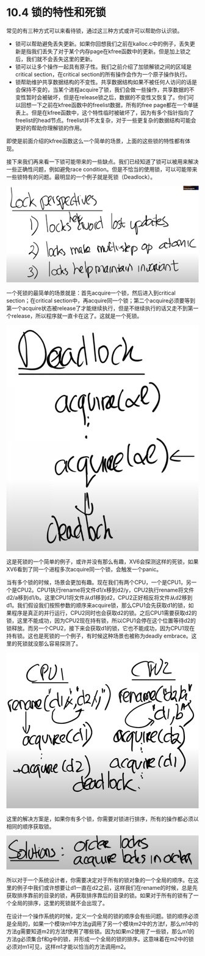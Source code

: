 # 10.4 锁的特性和死锁

常见的有三种方式可以来看待锁，通过这三种方式或许可以帮助你认识锁。

* 锁可以帮助避免丢失更新。如果你回想我们之前在kalloc.c中的例子，丢失更新是指我们丢失了对于某个内存page在kfree函数中的更新。但是加上锁之后，我们就不会丢失这里的更新。
* 锁可以让多个操作一起具有原子性。我们之前介绍了加锁解锁之间的区域是critical section，在critical section的所有操作会作为一个原子操作执行。
* 锁帮助维护共享数据结构的不变性。共享数据结构如果不被任何人访问的话是会保持不变的，当某个进程acquire了锁，我们会做一些操作，共享数据的不变性暂时会被破坏，但是在release锁之后，数据的不变性又恢复了。你们可以回想一下之前在kfree函数中的freelist数据，所有的free page都在一个单链表上。但是在kfree函数中，这个特性临时被破坏了，因为有多个指针指向了freelist的head节点。freelist并不太复杂，对于一些更复杂的数据结构可能会更好的帮助你理解锁的作用。

即使是前面介绍的kfree函数这么一个简单的场景，上面的这些锁的特性都有体现。

接下来我们再来看一下锁可能带来的一些缺点。我们已经知道了锁可以被用来解决一些正确性问题，例如避免race condition。但是不恰当的使用锁，可以可能带来一些锁特有的问题。最明显的一个例子就是死锁（Deadlock）。

![](../.gitbook/assets/image%20%28465%29.png)

一个死锁的最简单的场景就是：首先acquire一个锁，然后进入到critical section；在critical section中，再acquire同一个锁；第二个acquire必须要等到第一个acquire状态被release了才能继续执行，但是不继续执行的话又走不到第一个release，所以程序就一直卡在这了。这就是一个死锁。

![](../.gitbook/assets/image%20%28449%29.png)

这是死锁的一个简单的例子，或许并没有那么有趣，XV6会探测这样的死锁，如果XV6看到了同一个进程多次acquire同一个锁，会触发一个panic。

当有多个锁的时候，场景会更加有趣。现在我们有两个CPU，一个是CPU1，另一个是CPU2。CPU1执行rename将文件d1/x移到d2/y，CPU2执行rename将文件d2/a移到d1/b。这里CPU1将文件从d1移到d2，CPU2正好相反将文件从d2移到d1。我们假设我们按照参数的顺序来acquire锁，那么CPU1会先获取d1的锁，如果程序是真正的并行运行，CPU2同时也会获取d2的锁。之后CPU1需要获取d2的锁，这里不能成功，因为CPU2现在持有锁，所以CPU1会停在这个位置等待d2的锁释放。而另一个CPU2，接下来会获取d1的锁，它也不能成功，因为CPU1现在持有锁。这也是死锁的一个例子，有时候这种场景也被称为deadly embrace。这里的死锁就没那么容易探测了。

![](../.gitbook/assets/image%20%28462%29.png)

这里的解决方案是，如果你有多个锁，你需要对锁进行排序，所有的操作都必须以相同的顺序获取锁。

![](../.gitbook/assets/image%20%28469%29.png)

所以对于一个系统设计者，你需要决定对于所有的锁对象的一个全局的顺序。在这里的例子中我们或许想要让d1一直在d2之前，这样我们在rename的时候，总是先获取排序靠前的目录的锁，再获取排序靠后的目录的锁。如果对于所有的锁有了一个全局的排序，这里的死锁就不会出现了。

在设计一个操作系统的时候，定义一个全局的锁的顺序会有些问题。锁的顺序必须是全局的，如果一个模块m1中方法g调用了另一个模块m2中的方法f，那么m1中的方法g需要知道m2的方法f使用了哪些锁。因为如果m2使用了一些锁，那么m1的方法g必须集合f和g中的锁，并形成一个全局的锁的排序。这意味着在m2中的锁必须对m1可见，这样m1才能以恰当的方法调用m2。



